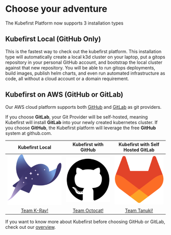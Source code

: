 # Choose your adventure

The Kubefirst Platform now supports 3 installation types

## Kubefirst Local (GitHub Only)

This is the fastest way to check out the kubefirst platform. This installation type will automatically create a local k3d cluster on your laptop, put a gitops repository in your personal GitHub account, and bootstrap the local cluster against that new repository. You will be able to run gitops deployments, build images, publish helm charts, and even run automated infrastructure as code, all without a cloud account or a domain requirement.

## Kubefirst on AWS (GitHub or GitLab)

Our AWS cloud platform supports both [GitHub](https://www.github.com) and [GitLab](https://www.gitlab.com) as git providers. 

If you choose **GitLab**, your Git Provider will be self-hosted, meaning Kubefirst will install **GitLab** into your newly created kubernetes cluster. If you choose **GitHub**, the Kubefirst platform will leverage the free **GitHub** system at github.com.

<center>

|                                Kubefirst Local                                       |                                Kubefirst with GitHub                                 |                          Kubefirst with Self Hosted GitLab                           |
|:------------------------------------------------------------------------------------:|:------------------------------------------------------------------------------------:|:------------------------------------------------------------------------------------:|
|  [![Kubefirst](./img/kubefirst/icons/k-ray.png)](./kubefirst/local/install.md)   | [![GitHub](./img/kubefirst/icons/github-200x200.png)](./kubefirst/github/install.md) | [![GitLab](./img/kubefirst/icons/gitlab-200x200.png)](./kubefirst/gitlab/install.md) |
|                     [Team K-Ray!](./kubefirst/local/install.md)                      |                    [Team Octocat!](./kubefirst/github/install.md)                    |                    [Team Tanuki!](./kubefirst/gitlab/install.md)                     |

</center>

If you want to know more about Kubefirst before choosing GitHub or GitLab, check out our [overview](./kubefirst/overview.md).
